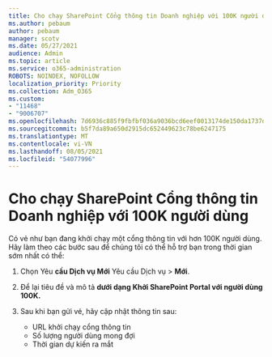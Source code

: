 ```yaml
---
title: Cho chạy SharePoint Cổng thông tin Doanh nghiệp với 100K người dùng
ms.author: pebaum
author: pebaum
manager: scotv
ms.date: 05/27/2021
audience: Admin
ms.topic: article
ms.service: o365-administration
ROBOTS: NOINDEX, NOFOLLOW
localization_priority: Priority
ms.collection: Adm_O365
ms.custom:
- "11468"
- "9006707"
ms.openlocfilehash: 7d6936c885f9fbfbf036a9036bcd6eef0013174de150da1737df69a6fa3d2834
ms.sourcegitcommit: b5f7da89a650d2915dc652449623c78be6247175
ms.translationtype: MT
ms.contentlocale: vi-VN
ms.lasthandoff: 08/05/2021
ms.locfileid: "54077996"
---
```

# <a name="launch-sharepoint-portal-with-100k-users"></a>Cho chạy SharePoint Cổng thông tin Doanh nghiệp với 100K người dùng

Có vẻ như bạn đang khởi chạy một cổng thông tin với hơn 100K người dùng. Hãy làm theo các bước sau để chúng tôi có thể hỗ trợ bạn trong thời gian sớm nhất có thể:

1. Chọn Yêu **cầu Dịch vụ Mới** Yêu cầu Dịch vụ  >  **Mới**.

1. Để lại tiêu đề và mô tả **dưới dạng Khởi SharePoint Portal với người dùng 100K.**

1. Sau khi bạn gửi vé, hãy cập nhật thông tin sau:

    - URL khởi chạy cổng thông tin 
    - Số lượng người dùng mong đợi 
    - Thời gian dự kiến ra mắt 
